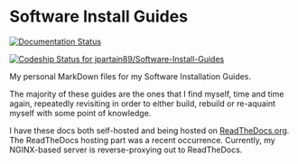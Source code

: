 # Software Install Guides

[![Documentation Status](https://readthedocs.org/projects/software-install-guides/badge/?version=master)](http://docs.jpcdi.com/en/latest/?badge=master)

[ ![Codeship Status for jpartain89/Software-Install-Guides](https://app.codeship.com/projects/d079aa50-abdc-0134-2840-6aa821a3c030/status?branch=master)](https://app.codeship.com/projects/192352)

My personal MarkDown files for my Software Installation Guides.

The majority of these guides are the ones that I find myself, time and time again, repeatedly revisiting in order to either build, rebuild or re-aquaint myself with some point of knowledge.

I have these docs both self-hosted and being hosted on [ReadTheDocs.org](rtfd.io). The ReadTheDocs hosting part was a recent occurrence. Currently, my NGINX-based server is reverse-proxying out to ReadTheDocs.

